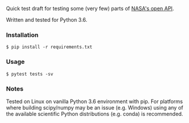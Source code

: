 Quick test draft for testing some (very few) parts of [NASA's open API](https://api.nasa.gov/index.html#getting-started).

Written and tested for Python 3.6.

### Installation

    $ pip install -r requirements.txt


### Usage

    $ pytest tests -sv

### Notes

Tested on Linux on vanilla Python 3.6 environment with pip. 
For platforms where building scipy/numpy may be an issue (e.g. Windows)
using any of the available scientific Python distributions (e.g. conda)
is recommended. 
